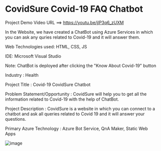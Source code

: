 # CovidSure Covid-19 FAQ Chatbot
Project Demo Video URL ==> https://youtu.be/jlP3q6_zUXM

In the Website, we have created a ChatBot using Azure Services in which you can ask any quries related to Covid-19 and it will answer them.

Web Technologies used: HTML, CSS, JS

IDE: Microsoft Visual Studio

Note: ChatBot is deployed after clicking the "Know About Covid-19" button

Industry :
Health

Project Title :
Covid-19 CovidSure Chatbot

Problem Statement/Opportunity :
CovidSure will help you to get all the information related to Covid-19 with the help of ChatBot.

Project Description :
CovidSure is a website in which you can connect to a chatbot and ask all queries related to Covid 19 and it will answer your questions.

Primary Azure Technology :
Azure Bot Service, QnA Maker, Static Web Apps


![image](https://user-images.githubusercontent.com/114811061/203911466-ac0df967-e243-41d1-a2d6-f277798ef592.png)
